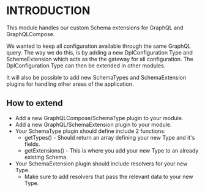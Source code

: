 # INTRODUCTION

This module handles our custom Schema extensions for GraphQL and GraphQLCompose.

We wanted to keep all configuration available through the same GraphQL query.
The way we do this, is by adding a new DplConfiguration Type and SchemeExtension
which acts as the the gateway for all configuration.
The DplConfiguration Type can then be extended in other modules.

It will also be possible to add new SchemaTypes and SchemaExtension plugins for
handling other areas of the application.

## How to extend

* Add a new GraphQLCompose/SchemaType plugin to your module.
* Add a new GraphQL/SchemaExtension plugin to your module.
* Your SchemaType plugin should define include 2 functions:
  * getTypes() - Should return an array defining your new Type and it's fields.
  * getExtensions() - This is where you add your new Type to an already existing Schema.
* Your SchemaExtension plugin should include resolvers for your new Type.
  * Make sure to add resolvers that pass the relevant data to your new Type.
